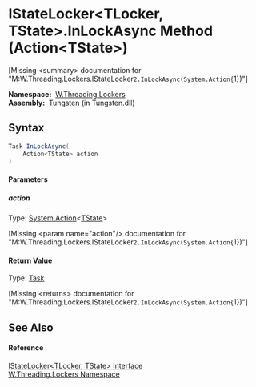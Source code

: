 IStateLocker&lt;TLocker, TState>.InLockAsync Method (Action&lt;TState>)
=======================================================================
   
[Missing &lt;summary> documentation for "M:W.Threading.Lockers.IStateLocker`2.InLockAsync(System.Action{`1})"]


  **Namespace:**  [W.Threading.Lockers][1]  
  **Assembly:**  Tungsten (in Tungsten.dll)

Syntax
------

```csharp
Task InLockAsync(
	Action<TState> action
)
```

#### Parameters

##### *action*
Type: [System.Action][2]&lt;[TState][3]>  

[Missing &lt;param name="action"/> documentation for "M:W.Threading.Lockers.IStateLocker`2.InLockAsync(System.Action{`1})"]


#### Return Value
Type: [Task][4]  

[Missing &lt;returns> documentation for "M:W.Threading.Lockers.IStateLocker`2.InLockAsync(System.Action{`1})"]


See Also
--------

#### Reference
[IStateLocker&lt;TLocker, TState> Interface][3]  
[W.Threading.Lockers Namespace][1]  

[1]: ../README.md
[2]: http://msdn.microsoft.com/en-us/library/018hxwa8
[3]: README.md
[4]: http://msdn.microsoft.com/en-us/library/dd235678